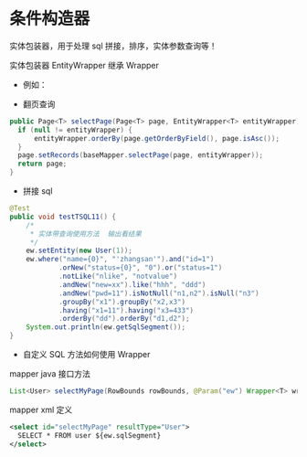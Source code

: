 # 条件构造器

实体包装器，用于处理 sql 拼接，排序，实体参数查询等！

实体包装器 EntityWrapper 继承 Wrapper

- 例如：

- 翻页查询

```java
public Page<T> selectPage(Page<T> page, EntityWrapper<T> entityWrapper) {
  if (null != entityWrapper) {
      entityWrapper.orderBy(page.getOrderByField(), page.isAsc());
  }
  page.setRecords(baseMapper.selectPage(page, entityWrapper));
  return page;
}
```

- 拼接 sql

```java
@Test
public void testTSQL11() {
    /*
     * 实体带查询使用方法  输出看结果
     */
    ew.setEntity(new User(1));
    ew.where("name={0}", "'zhangsan'").and("id=1")
            .orNew("status={0}", "0").or("status=1")
            .notLike("nlike", "notvalue")
            .andNew("new=xx").like("hhh", "ddd")
            .andNew("pwd=11").isNotNull("n1,n2").isNull("n3")
            .groupBy("x1").groupBy("x2,x3")
            .having("x1=11").having("x3=433")
            .orderBy("dd").orderBy("d1,d2");
    System.out.println(ew.getSqlSegment());
}
```

- 自定义 SQL 方法如何使用 Wrapper

mapper java 接口方法

```java
List<User> selectMyPage(RowBounds rowBounds, @Param("ew") Wrapper<T> wrapper);
```

mapper xml 定义

```xml
<select id="selectMyPage" resultType="User">
  SELECT * FROM user ${ew.sqlSegment}
</select>
```
